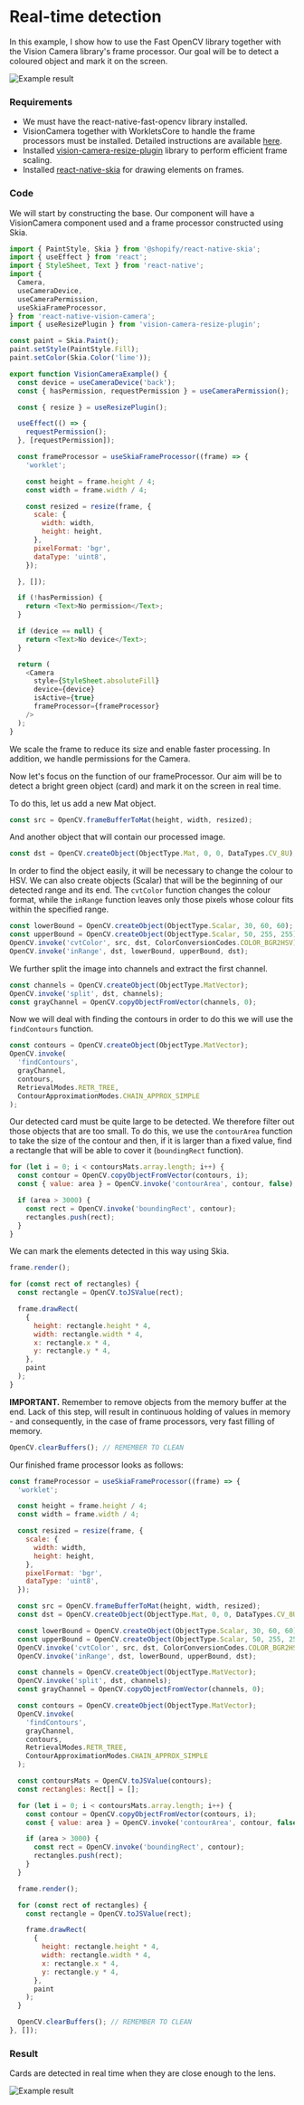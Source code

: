 # Real-time detection

In this example, I show how to use the Fast OpenCV library together with the Vision Camera library's frame processor. Our goal will be to detect a coloured object and mark it on the screen. 

![Example result](../../images/realtime-phones.png)

### Requirements

- We must have the react-native-fast-opencv library installed.
- VisionCamera together with WorkletsCore to handle the frame processors must be installed. Detailed instructions are available [here](https://react-native-vision-camera.com/docs/guides/frame-processors).
- Installed [vision-camera-resize-plugin](https://github.com/mrousavy/vision-camera-resize-plugin) library to perform efficient frame scaling.
- Installed [react-native-skia](https://github.com/Shopify/react-native-skia) for drawing elements on frames.

### Code

We will start by constructing the base. Our component will have a VisionCamera component used and a frame processor constructed using Skia.

```js
import { PaintStyle, Skia } from '@shopify/react-native-skia';
import { useEffect } from 'react';
import { StyleSheet, Text } from 'react-native';
import {
  Camera,
  useCameraDevice,
  useCameraPermission,
  useSkiaFrameProcessor,
} from 'react-native-vision-camera';
import { useResizePlugin } from 'vision-camera-resize-plugin';

const paint = Skia.Paint();
paint.setStyle(PaintStyle.Fill);
paint.setColor(Skia.Color('lime'));

export function VisionCameraExample() {
  const device = useCameraDevice('back');
  const { hasPermission, requestPermission } = useCameraPermission();

  const { resize } = useResizePlugin();

  useEffect(() => {
    requestPermission();
  }, [requestPermission]);

  const frameProcessor = useSkiaFrameProcessor((frame) => {
    'worklet';

    const height = frame.height / 4;
    const width = frame.width / 4;

    const resized = resize(frame, {
      scale: {
        width: width,
        height: height,
      },
      pixelFormat: 'bgr',
      dataType: 'uint8',
    });

  }, []);

  if (!hasPermission) {
    return <Text>No permission</Text>;
  }

  if (device == null) {
    return <Text>No device</Text>;
  }

  return (
    <Camera
      style={StyleSheet.absoluteFill}
      device={device}
      isActive={true}
      frameProcessor={frameProcessor}
    />
  );
}
```

We scale the frame to reduce its size and enable faster processing. In addition, we handle permissions for the Camera.

Now let's focus on the function of our frameProcessor. Our aim will be to detect a bright green object (card) and mark it on the screen in real time.

To do this, let us add a new Mat object.

```js
const src = OpenCV.frameBufferToMat(height, width, resized);
```

And another object that will contain our processed image.

```js
const dst = OpenCV.createObject(ObjectType.Mat, 0, 0, DataTypes.CV_8U);
```

In order to find the object easily, it will be necessary to change the colour to HSV. We can also create objects (Scalar) that will be the beginning of our detected range and its end. The `cvtColor` function changes the colour format, while the `inRange` function leaves only those pixels whose colour fits within the specified range.

```js
const lowerBound = OpenCV.createObject(ObjectType.Scalar, 30, 60, 60);
const upperBound = OpenCV.createObject(ObjectType.Scalar, 50, 255, 255);
OpenCV.invoke('cvtColor', src, dst, ColorConversionCodes.COLOR_BGR2HSV);
OpenCV.invoke('inRange', dst, lowerBound, upperBound, dst);
```

We further split the image into channels and extract the first channel.

```js
const channels = OpenCV.createObject(ObjectType.MatVector);
OpenCV.invoke('split', dst, channels);
const grayChannel = OpenCV.copyObjectFromVector(channels, 0);
```

Now we will deal with finding the contours in order to do this we will use the `findContours` function. 

```js
const contours = OpenCV.createObject(ObjectType.MatVector);
OpenCV.invoke(
  'findContours',
  grayChannel,
  contours,
  RetrievalModes.RETR_TREE,
  ContourApproximationModes.CHAIN_APPROX_SIMPLE
);
```

Our detected card must be quite large to be detected. We therefore filter out those objects that are too small. To do this, we use the `contourArea` function to take the size of the contour and then, if it is larger than a fixed value, find a rectangle that will be able to cover it (`boundingRect` function).

```js
for (let i = 0; i < contoursMats.array.length; i++) {
  const contour = OpenCV.copyObjectFromVector(contours, i);
  const { value: area } = OpenCV.invoke('contourArea', contour, false);

  if (area > 3000) {
    const rect = OpenCV.invoke('boundingRect', contour);
    rectangles.push(rect);
  }
}
```

We can mark the elements detected in this way using Skia.

```js
frame.render();

for (const rect of rectangles) {
  const rectangle = OpenCV.toJSValue(rect);

  frame.drawRect(
    {
      height: rectangle.height * 4,
      width: rectangle.width * 4,
      x: rectangle.x * 4,
      y: rectangle.y * 4,
    },
    paint
  );
}
```

**IMPORTANT.** Remember to remove objects from the memory buffer at the end. Lack of this step, will result in continuous holding of values in memory - and consequently, in the case of frame processors, very fast filling of memory.

```js
OpenCV.clearBuffers(); // REMEMBER TO CLEAN
```

Our finished frame processor looks as follows:

```js
const frameProcessor = useSkiaFrameProcessor((frame) => {
  'worklet';

  const height = frame.height / 4;
  const width = frame.width / 4;

  const resized = resize(frame, {
    scale: {
      width: width,
      height: height,
    },
    pixelFormat: 'bgr',
    dataType: 'uint8',
  });

  const src = OpenCV.frameBufferToMat(height, width, resized);
  const dst = OpenCV.createObject(ObjectType.Mat, 0, 0, DataTypes.CV_8U);

  const lowerBound = OpenCV.createObject(ObjectType.Scalar, 30, 60, 60);
  const upperBound = OpenCV.createObject(ObjectType.Scalar, 50, 255, 255);
  OpenCV.invoke('cvtColor', src, dst, ColorConversionCodes.COLOR_BGR2HSV);
  OpenCV.invoke('inRange', dst, lowerBound, upperBound, dst);

  const channels = OpenCV.createObject(ObjectType.MatVector);
  OpenCV.invoke('split', dst, channels);
  const grayChannel = OpenCV.copyObjectFromVector(channels, 0);

  const contours = OpenCV.createObject(ObjectType.MatVector);
  OpenCV.invoke(
    'findContours',
    grayChannel,
    contours,
    RetrievalModes.RETR_TREE,
    ContourApproximationModes.CHAIN_APPROX_SIMPLE
  );

  const contoursMats = OpenCV.toJSValue(contours);
  const rectangles: Rect[] = [];

  for (let i = 0; i < contoursMats.array.length; i++) {
    const contour = OpenCV.copyObjectFromVector(contours, i);
    const { value: area } = OpenCV.invoke('contourArea', contour, false);

    if (area > 3000) {
      const rect = OpenCV.invoke('boundingRect', contour);
      rectangles.push(rect);
    }
  }

  frame.render();

  for (const rect of rectangles) {
    const rectangle = OpenCV.toJSValue(rect);

    frame.drawRect(
      {
        height: rectangle.height * 4,
        width: rectangle.width * 4,
        x: rectangle.x * 4,
        y: rectangle.y * 4,
      },
      paint
    );
  }

  OpenCV.clearBuffers(); // REMEMBER TO CLEAN
}, []);
```

### Result

Cards are detected in real time when they are close enough to the lens.

![Example result](../../images/realtime-example.gif)